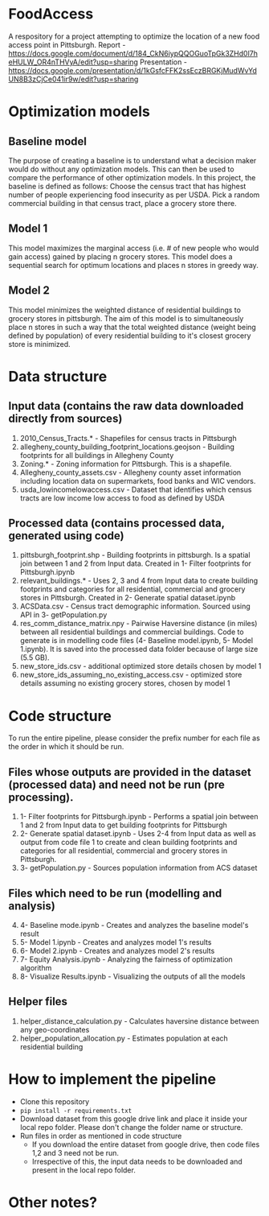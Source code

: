 # FoodAccess
A respository for a project attempting to optimize the location of a new food access point in Pittsburgh.
Report - https://docs.google.com/document/d/184_CkN6iypQQOGuoTpGk3ZHd0l7heHULW_OR4nTHVyA/edit?usp=sharing
Presentation - https://docs.google.com/presentation/d/1kGsfcFFK2ssEczBRGKjMudWvYdUN8B3zCjCe041ir9w/edit?usp=sharing

# Optimization models

## Baseline model
The purpose of creating a baseline is to understand what a decision maker would do without any optimization models. This can then be used to compare the performance of other optimization models. In this project, the baseline is defined as follows:
Choose the census tract that has highest number of people experiencing food insecurity as per USDA. Pick a random commercial building in that census tract, place a grocery store there. 

## Model 1
This model maximizes the marginal access (i.e. # of new people who would gain access) gained by placing n grocery stores. This model does a sequential search for optimum locations and places n stores in greedy way. 

## Model 2
This model minimizes the weighted distance of residential buildings to grocery stores in pittsburgh. The aim of this model is to simultaneously place n stores in such a way that the total weighted distance (weight being defined by population) of every residential building to it's closest grocery store is minimized. 

# Data structure

## Input data (contains the raw data downloaded directly from sources)
1. 2010_Census_Tracts.* - Shapefiles for census tracts in Pittsburgh
2. allegheny_county_building_footprint_locations.geojson - Building footprints for all buildings in Allegheny County
3. Zoning.* - Zoning information for Pittsburgh. This is a shapefile. 
4. Allegheny_county_assets.csv - Allegheny county asset information including location data on supermarkets, food banks and WIC vendors. 
5. usda_lowincomelowaccess.csv - Dataset that identifies which census tracts are low income low access to food as defined by USDA

## Processed data (contains processed data, generated using code)
1. pittsburgh_footprint.shp - Building footprints in pittsburgh. Is a spatial join between 1 and 2 from Input data. Created in 1- Filter footprints for Pittsburgh.ipynb
2. relevant_buildings.* - Uses 2, 3 and 4 from Input data to create building footprints and categories for all residential, commercial and grocery stores in Pittsburgh. Created in 2- Generate spatial dataset.ipynb
3. ACSData.csv - Census tract demographic information. Sourced using API in 3- getPopulation.py
4. res_comm_distance_matrix.npy - Pairwise Haversine distance (in miles) between all residential buildings and commercial buildings. Code to generate is in modelling code files (4- Baseline model.ipynb, 5- Model 1.ipynb). It is saved into the processed data folder because of large size (5.5 GB). 
5. new_store_ids.csv - additional optimized store details chosen by model 1
6. new_store_ids_assuming_no_existing_access.csv - optimized store details assuming no existing grocery stores, chosen by model 1

# Code structure
To run the entire pipeline, please consider the prefix number for each file as the order in which it should be run. 

## Files whose outputs are provided in the dataset (processed data) and need not be run (pre processing). 

1. 1- Filter footprints for Pittsburgh.ipynb - Performs a spatial join between 1 and 2 from Input data to get building footprints for Pittsburgh
2. 2- Generate spatial dataset.ipynb - Uses 2-4 from Input data as well as output from code file 1 to create and clean building footprints and categories for all residential, commercial and grocery stores in Pittsburgh. 
3. 3- getPopulation.py - Sources population information from ACS dataset

## Files which need to be run (modelling and analysis)
4. 4- Baseline mode.ipynb - Creates and analyzes the baseline model's result
5. 5- Model 1.ipynb - Creates and analyzes model 1's results
6. 6- Model 2.ipynb - Creates and analyzes model 2's results
7. 7- Equity Analysis.ipynb - Analyzing the fairness of optimization algorithm
8. 8- Visualize Results.ipynb - Visualizing the outputs of all the models

## Helper files 
1. helper_distance_calculation.py - Calculates haversine distance between any geo-coordinates
2. helper_population_allocation.py - Estimates population at each residential building

# How to implement the pipeline

- Clone this repository
- `pip install -r requirements.txt`
- Download dataset from this google drive link and place it inside your local repo folder. Please don't change the folder name or structure.
- Run files in order as mentioned in code structure
    - If you download the entire dataset from google drive, then code files 1,2 and 3 need not be run. 
    - Irrespective of this, the input data needs to be downloaded and present in the local repo folder. 

# Other notes?